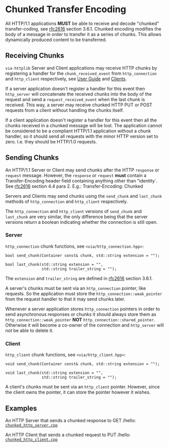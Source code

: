 # Chunked Transfer Encoding #

All HTTP/1.1 applications **MUST** be able to receive and decode "chunked"
transfer-coding, see [rfc2616](http://www.w3.org/Protocols/rfc2616/rfc2616.html)
section 3.6.1. Chunked encoding modifies the body of a message in order to transfer
it as a series of chunks. This allows dynamically produced content to be transferred.

## Receiving Chunks ##

`via-httplib` Server and Client applications may receive HTTP chunks by registering
a handler for the `chunk_received_event` from `http_connection` and `http_client`
respectively, see [User Guide](USE.md) and [Clients](CLIENT.md).

If a server application doesn't register a handler for this event then `http_server`
will concatenate the received chunks into the body of the request and send a
`request_received_event` when the last chunk is received.
This way, a server may receive chunked HTTP PUT or POST requests from a
client without handling the chunks itself.

If a client application doesn't register a handler for this event then all the
chunks received in a chunked message will be lost. The application cannot be
considered to be a compliant HTTP/1.1 application without a chunk handler,
so it should send all requests with the minor HTTP version set to zero.
I.e. they should be HTTP/1.0 requests.

## Sending Chunks ##

An HTTP/1.1 Server or Client may send chunks after the HTTP `response` or `request`
message. However, the `response` or `request` **must** contain a Transfer-Encoding
header field containing anything other than "identity`.
See [rfc2616](http://www.w3.org/Protocols/rfc2616/rfc2616.html) section 4.4 para 2.
E.g.: Transfer-Encoding: Chunked


Servers and Clients may send chunks using the `send_chunk` and `last_chunk` methods
of `http_connection` and `http_client` respectively.

The `http_connection` and `http_client` versions of `send_chunk` and `last_chunk`
are very similar, the only difference being that the server versions return a
boolean indicating whether the connection is still open.  

### Server ###

`http_connection` chunk functions, see `<via/http_connection.hpp>`:

    bool send_chunk(Container const& chunk, std::string extension = "");

    bool last_chunk(std::string extension = "",
                    std::string trailer_string = "");

The `extension` and `trailer_string` are defined in
[rfc2616](http://www.w3.org/Protocols/rfc2616/rfc2616.html) section 3.6.1.

A server's chunks must be sent via an `http_connection` pointer, like requests.
So the application must store the `http_connection::weak_pointer` from the
request handler to that it may send chunks later.

Whenever a server application stores `http_connection` pointers in order to send
asynchronous responses or chunks it should always store them as
`http_connection::weak_pointer` **NOT** `http_connection::shared_pointer`.
Otherwise it will become a co-owner of the connection and `http_server` will not
be able to delete it.

### Client ###

`http_client` chunk functions, see `<via/http_client.hpp>`:

    void send_chunk(Container const& chunk, std::string extension = "");

    void last_chunk(std::string extension = "",
                    std::string trailer_string = "");

A client's chunks must be sent via an `http_client` pointer.
However, since the client owns the pointer, it can store the pointer however it wishes.

## Examples ##

An HTTP Server that sends a chunked response to GET /hello:
[`chunked_http_server.cpp`](examples/server/chunked_http_server.cpp)

An HTTP Client that sends a chunked request to PUT /hello:
[`chunked_http_client.cpp`](examples/client/chunked_http_client.cpp)